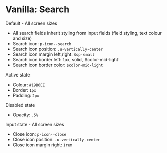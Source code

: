 # Vanilla: Search

Default - All screen sizes
- All search fields inherit styling from input fields (field styling, text colour and size)
- Search icon: `p-icon--search`
- Search icon position: `.u-vertically-center`
- Search icon margin left,right: `$sp-small`
- Search icon border left: 1px, solid, $color-mid-light`
- Search icon border color: `$color-mid-light` 

Active state 
- Colour: `#19B6EE`
- Border: `1px`
- Padding: `2px`

Disabled state
- Opacity: `.5%`

Input state - All screen sizes
- Close icon: `p-icon--close`
- Close icon position: `.u-vertically-center`
- Close icon margin right: `1rem`	





